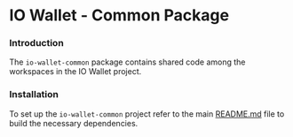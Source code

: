 # IO Wallet - Common Package

### Introduction

The `io-wallet-common` package contains shared code among the workspaces in the IO Wallet project.

### Installation

To set up the `io-wallet-common` project refer to the main [README.md](../../README.md) file to build the necessary dependencies.

